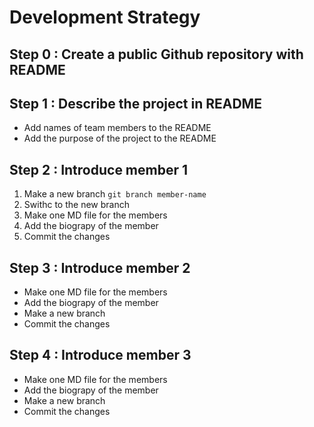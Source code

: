 # Development Strategy

## Step 0 : Create a public Github repository with README

## Step 1 : Describe the project in README
* Add names of team members to the README
* Add the purpose of the project to the README

## Step 2 : Introduce member 1

1. Make a new branch `git branch member-name`
2. Swithc to the new branch
3. Make one MD file for the members
4. Add the biograpy of the member
5. Commit the changes

## Step 3 : Introduce member 2

* Make one MD file for the members
* Add the biograpy of the member
* Make a new branch
* Commit the changes

## Step 4 : Introduce member 3

* Make one MD file for the members
* Add the biograpy of the member
* Make a new branch
* Commit the changes